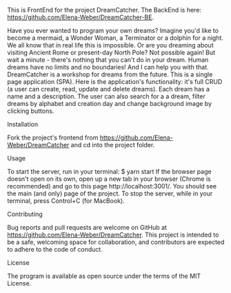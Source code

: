 This is FrontEnd for the project DreamCatcher. The BackEnd is here: https://github.com/Elena-Weber/DreamCatcher-BE.

Have you ever wanted to program your own dreams? Imagine you'd like to become a mermaid, a Wonder Woman, a Terminator or a dolphin for a night. We all know that in real life this is impossible. Or are you dreaming about visiting Ancient Rome or present-day North Pole? Not possible again! But wait a minute - there's nothing that you can't do in your dream. Human dreams have no limits and no boundaries! And I can help you with that.
DreamCatcher is a workshop for dreams from the future. This is a single page application (SPA).
Here is the application's functionality: it's full CRUD (a user can create, read, update and delete dreams). Each dream has a name and a description. The user can also search for a a dream, filter dreams by alphabet and creation day and change background image by clicking buttons.

Installation

Fork the project's frontend from https://github.com/Elena-Weber/DreamCatcher and cd into the project folder.

Usage

To start the server, run in your terminal:
$ yarn start
If the browser page doesn't open on its own, open up a new tab in your browser (Chrome is recommended) and go to this page http://localhost:3001/. You should see the main (and only) page of the project. To stop the server, while in your terminal, press Control+C (for MacBook).

Contributing

Bug reports and pull requests are welcome on GitHub at https://github.com/Elena-Weber/DreamCatcher. This project is intended to be a safe, welcoming space for collaboration, and contributors are expected to adhere to the code of conduct.

License

The program is available as open source under the terms of the MIT License.